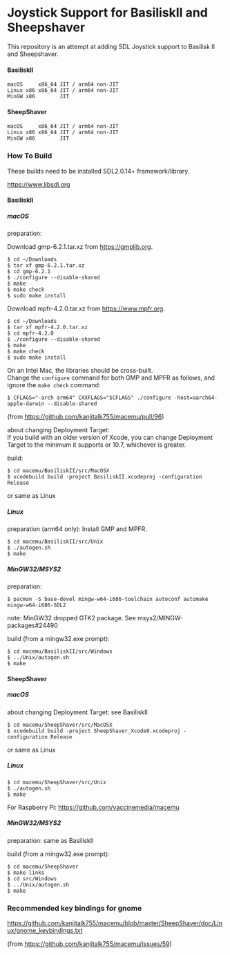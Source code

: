 # Joystick Support for BasiliskII and Sheepshaver
This repository is an attempt at adding SDL Joystick support to Basilisk II and Sheepshaver.

#### BasiliskII
```
macOS     x86_64 JIT / arm64 non-JIT
Linux x86 x86_64 JIT / arm64 non-JIT
MinGW x86        JIT
```
#### SheepShaver
```
macOS     x86_64 JIT / arm64 non-JIT
Linux x86 x86_64 JIT / arm64 non-JIT
MinGW x86        JIT
```
### How To Build
These builds need to be installed SDL2.0.14+ framework/library.

https://www.libsdl.org
#### BasiliskII
##### macOS
preparation:

Download gmp-6.2.1.tar.xz from https://gmplib.org.
```
$ cd ~/Downloads
$ tar xf gmp-6.2.1.tar.xz
$ cd gmp-6.2.1
$ ./configure --disable-shared
$ make
$ make check
$ sudo make install
```
Download mpfr-4.2.0.tar.xz from https://www.mpfr.org.
```
$ cd ~/Downloads
$ tar xf mpfr-4.2.0.tar.xz
$ cd mpfr-4.2.0
$ ./configure --disable-shared
$ make
$ make check
$ sudo make install
```
On an Intel Mac, the libraries should be cross-built.  
Change the `configure` command for both GMP and MPFR as follows, and ignore the `make check` command:
```
$ CFLAGS="-arch arm64" CXXFLAGS="$CFLAGS" ./configure -host=aarch64-apple-darwin --disable-shared 
```
(from https://github.com/kanjitalk755/macemu/pull/96)

about changing Deployment Target:  
If you build with an older version of Xcode, you can change Deployment Target to the minimum it supports or 10.7, whichever is greater.

build:
```
$ cd macemu/BasiliskII/src/MacOSX
$ xcodebuild build -project BasiliskII.xcodeproj -configuration Release
```
or same as Linux

##### Linux
preparation (arm64 only): Install GMP and MPFR.
```
$ cd macemu/BasiliskII/src/Unix
$ ./autogen.sh
$ make
```
##### MinGW32/MSYS2
preparation:
```
$ pacman -S base-devel mingw-w64-i686-toolchain autoconf automake mingw-w64-i686-SDL2
```
note: MinGW32 dropped GTK2 package.
See msys2/MINGW-packages#24490

build (from a mingw32.exe prompt):
```
$ cd macemu/BasiliskII/src/Windows
$ ../Unix/autogen.sh
$ make
```
#### SheepShaver
##### macOS
about changing Deployment Target: see BasiliskII
```
$ cd macemu/SheepShaver/src/MacOSX
$ xcodebuild build -project SheepShaver_Xcode8.xcodeproj -configuration Release
```
or same as Linux

##### Linux
```
$ cd macemu/SheepShaver/src/Unix
$ ./autogen.sh
$ make
```
For Raspberry Pi:
https://github.com/vaccinemedia/macemu

##### MinGW32/MSYS2
preparation: same as BasiliskII  
  
build (from a mingw32.exe prompt):
```
$ cd macemu/SheepShaver
$ make links
$ cd src/Windows
$ ../Unix/autogen.sh
$ make
```
### Recommended key bindings for gnome
https://github.com/kanjitalk755/macemu/blob/master/SheepShaver/doc/Linux/gnome_keybindings.txt

(from https://github.com/kanjitalk755/macemu/issues/59)
